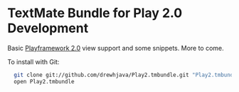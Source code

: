 # TextMate Bundle for Play 2.0 Development

Basic [Playframework 2.0](https://github.com/playframework/Play20) view support and some snippets.  More to come.

To install with Git:

```bash
  git clone git://github.com/drewhjava/Play2.tmbundle.git "Play2.tmbundle"
  open Play2.tmbundle
```  